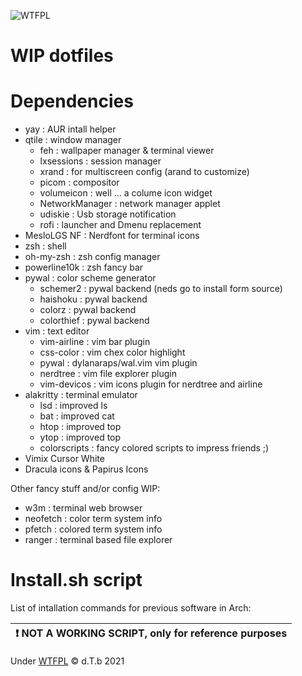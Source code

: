 ![WTFPL](http://www.wtfpl.net/wp-content/uploads/2012/12/wtfpl-badge-4.png)

# WIP dotfiles

# Dependencies
- yay           : AUR intall helper
- qtile         : window manager
    - feh            : wallpaper manager & terminal viewer
    - lxsessions     : session manager
    - xrand          : for multiscreen config (arand to customize)
    - picom          : compositor
    - volumeicon     : well ... a colume icon widget
    - NetworkManager : network manager applet
    - udiskie        : Usb storage notification
    - rofi           : launcher and Dmenu replacement
- MesloLGS NF   : Nerdfont for terminal icons
- zsh           : shell
- oh-my-zsh     : zsh config manager
- powerline10k  : zsh fancy bar
- pywal         : color scheme generator
    - schemer2      : pywal backend (neds go to install form source) 
    - haishoku      : pywal backend
    - colorz        : pywal backend
    - colorthief    : pywal backend
- vim           : text editor
    - vim-airline   : vim bar plugin
    - css-color     : vim chex color highlight
    - pywal         : dylanaraps/wal.vim vim plugin
    - nerdtree      : vim file explorer plugin
    - vim-devicos   : vim icons plugin for nerdtree and airline
- alakritty         : terminal emulator
    - lsd           : improved ls
    - bat           : improved cat
    - htop          : improved top
    - ytop          : improved top
    - colorscripts  : fancy colored scripts to impress friends ;)
- Vimix Cursor White
- Dracula icons & Papirus Icons    

Other fancy stuff and/or config WIP:
- w3m       : terminal web browser
- neofetch  : color term system info
- pfetch    : colored term system info
- ranger    : terminal based file explorer

# Install.sh script
List of intallation commands for previous software in Arch:


|:exclamation: NOT A WORKING SCRIPT, only for reference purposes|
|--------------------------------------------------------------|

Under [WTFPL](http://www.wtfpl.net/) :copyright: d.T.b 2021
